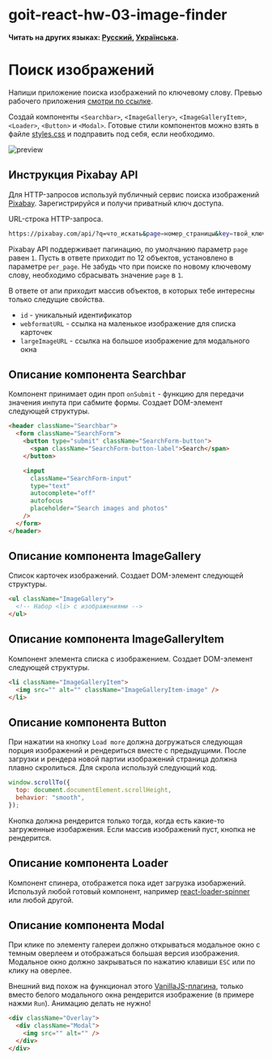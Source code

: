 # goit-react-hw-03-image-finder

**Читать на других языках: [Русский](README.md), [Українська](README.ua.md).**

# Поиск изображений

Напиши приложение поиска изображений по ключевому слову. Превью рабочего
приложения
[смотри по ссылке](https://drive.google.com/file/d/1oXCGyiq4uKwW0zzraZLKk4lh3voBlBzZ/view?usp=sharing).

Создай компоненты `<Searchbar>`, `<ImageGallery>`, `<ImageGalleryItem>`,
`<Loader>`, `<Button>` и `<Modal>`. Готовые стили компонентов можно взять в
файле [styles.css](./styles.css) и подправить под себя, если необходимо.

![preview](./mockup/preview.jpg)

## Инструкция Pixabay API

Для HTTP-запросов используй публичный сервис поиска изображений
[Pixabay](https://pixabay.com/api/docs/). Зарегистрируйся и получи приватный
ключ доступа.

URL-строка HTTP-запроса.

```bash
https://pixabay.com/api/?q=что_искать&page=номер_страницы&key=твой_ключ&image_type=photo&orientation=horizontal&per_page=12
```

Pixabay API поддерживает пагинацию, по умолчанию параметр `page` равен `1`.
Пусть в ответе приходит по 12 объектов, установлено в параметре `per_page`. Не
забудь что при поиске по новому ключевому слову, необходимо сбрасывать значение
`page` в `1`.

В ответе от апи приходит массив объектов, в которых тебе интересны только
следущие свойства.

- `id` - уникальный идентификатор
- `webformatURL` - ссылка на маленькое изображение для списка карточек
- `largeImageURL` - ссылка на большое изображение для модального окна

## Описание компонента Searchbar

Компонент принимает один проп `onSubmit` - функцию для передачи значения инпута
при сабмите формы. Создает DOM-элемент следующей структуры.

```html
<header className="Searchbar">
  <form className="SearchForm">
    <button type="submit" className="SearchForm-button">
      <span className="SearchForm-button-label">Search</span>
    </button>

    <input
      className="SearchForm-input"
      type="text"
      autocomplete="off"
      autofocus
      placeholder="Search images and photos"
    />
  </form>
</header>
```

## Описание компонента ImageGallery

Список карточек изображений. Создает DOM-элемент следующей структуры.

```html
<ul className="ImageGallery">
  <!-- Набор <li> с изображениями -->
</ul>
```

## Описание компонента ImageGalleryItem

Компонент элемента списка с изображением. Создает DOM-элемент следующей
структуры.

```html
<li className="ImageGalleryItem">
  <img src="" alt="" className="ImageGalleryItem-image" />
</li>
```

## Описание компонента Button

При нажатии на кнопку `Load more` должна догружаться следующая порция
изображений и рендериться вместе с предыдущими. После загрузки и рендера новой
партии изображений страница должна плавно скролиться. Для скрола используй
следующий код.

```js
window.scrollTo({
  top: document.documentElement.scrollHeight,
  behavior: "smooth",
});
```

Кнопка должна рендерится только тогда, когда есть какие-то загруженные
изобаржения. Если массив изображений пуст, кнопка не рендерится.

## Описание компонента Loader

Компонент спинера, отображется пока идет загрузка изобаржений. Используй любой
готовый компонент, например
[react-loader-spinner](https://github.com/mhnpd/react-loader-spinner) или любой
другой.

## Описание компонента Modal

При клике по элементу галереи должно открываться модальное окно с темным
оверлеем и отображаться большая версия изображения. Модальное окно должно
закрываться по нажатию клавиши `ESC` или по клику на оверлее.

Внешний вид похож на функционал этого
[VanillaJS-плагина](https://basiclightbox.electerious.com/), только вместо
белого модального окна рендерится изображение (в примере нажми `Run`). Анимацию
делать не нужно!

```html
<div className="Overlay">
  <div className="Modal">
    <img src="" alt="" />
  </div>
</div>
```
